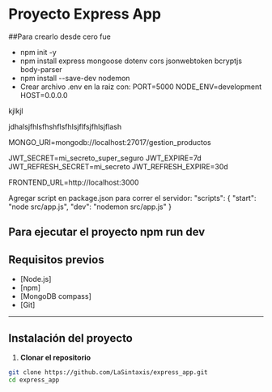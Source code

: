 # Proyecto Express App
##Para crearlo desde cero fue
- npm init -y
- npm install express mongoose dotenv cors jsonwebtoken bcryptjs body-parser
- npm install --save-dev nodemon
- Crear archivo .env en la raiz con:
PORT=5000
NODE_ENV=development
HOST=0.0.0.0

kjlkjl

jdhalsjfhlsfhshflsfhlsjflfsjfhlsjflash

MONGO_URI=mongodb://localhost:27017/gestion_productos

JWT_SECRET=mi_secreto_super_seguro
JWT_EXPIRE=7d
JWT_REFRESH_SECRET=mi_secreto
JWT_REFRESH_EXPIRE=30d

FRONTEND_URL=http://localhost:3000

Agregar script en package.json para correr el servidor:
"scripts": {
  "start": "node src/app.js",
  "dev": "nodemon src/app.js"
}

Para ejecutar el proyecto
npm run dev
---

## Requisitos previos

- [Node.js]
- [npm] 
- [MongoDB compass] 
- [Git] 

---

## Instalación del proyecto

1. **Clonar el repositorio**

```bash
git clone https://github.com/LaSintaxis/express_app.git
cd express_app
